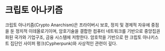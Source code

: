 # 크립토 아나키즘

크립토 아나키즘(Crypto Anarchism)은 프라이버시 보호, 정치 및 경제적 자유에 중점을 둔 정치적 이데올로기이며, 암호기술을 결합한 컴퓨터 네트워크를 기반으로 중앙집권화된 국가와 기업구조, 금융 시스템에 저항한다. 암호학을 기반으로 한 크립토 아나키스트 집단인 사이퍼 펑크(Cypherpunk)와 사상적인 관련이 깊다.

